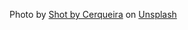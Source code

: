 Photo by <a href="https://unsplash.com/@shotbycerqueira">Shot by Cerqueira</a> on <a href="https://unsplash.com/s/photos/space?utm_source=unsplash&utm_medium=referral&utm_content=creditCopyText">Unsplash</a>
